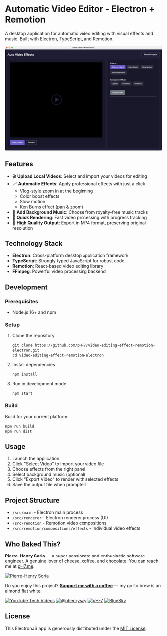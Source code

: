 # Automatic Video Editor - Electron + Remotion

A desktop application for automatic video editing with visual effects and music. Built with Electron, TypeScript, and Remotion.

![Demo Video Editing App](assets/media/demo-video-editing-app.png "Video Editor Application Interface - Auto Effects Tool")

## Features

- 🎬 **Upload Local Videos**: Select and import your videos for editing
- 🪄 **Automatic Effects**: Apply professional effects with just a click
  - Vlog-style zoom in at the beginning
  - Color boost effects
  - Slow motion
  - Ken Burns effect (pan & zoom)
- 🎵 **Add Background Music**: Choose from royalty-free music tracks
- 📱 **Quick Rendering**: Fast video processing with progress tracking
- 💾 **High Quality Output**: Export in MP4 format, preserving original resolution

## Technology Stack

- **Electron**: Cross-platform desktop application framework
- **TypeScript**: Strongly typed JavaScript for robust code
- **Remotion**: React-based video editing library
- **FFmpeg**: Powerful video processing backend

## Development

### Prerequisites

- Node.js 16+ and npm

### Setup

1. Clone the repository
   ```
   git clone https://github.com/pH-7/video-editing-effect-remotion-electron.git
   cd video-editing-effect-remotion-electron
   ```

2. Install dependencies
   ```
   npm install
   ```

3. Run in development mode
   ```
   npm start
   ```

### Build

Build for your current platform:
```
npm run build
npm run dist
```

## Usage

1. Launch the application
2. Click "Select Video" to import your video file
3. Choose effects from the right panel
4. Select background music (optional)
5. Click "Export Video" to render with selected effects
6. Save the output file when prompted

## Project Structure

- `/src/main` - Electron main process
- `/src/renderer` - Electron renderer process (UI)
- `/src/remotion` - Remotion video compositions
- `/src/remotion/compositions/effects` - Individual video effects


## Who Baked This?

**Pierre-Henry Soria** — a super passionate and enthusiastic software engineer.
A genuine lover of cheese, coffee, and chocolate.
You can reach me at [pH7.me](https://ph7.me).

[![Pierre-Henry Soria](https://s.gravatar.com/avatar/a210fe61253c43c869d71eaed0e90149?s=200)](https://ph7.me "Pierre-Henry Soria’s personal website")


Do you enjoy this project? **[Support me with a coffee](https://ko-fi.com/phenry)** — my go-to brew is an almond flat white.

[![YouTube Tech Videos][youtube-icon]](https://www.youtube.com/@pH7Programming "My YouTube Tech Channel") [![@phenrysay][x-icon]](https://x.com/phenrysay "Follow Me on X") [![pH-7][github-icon]](https://github.com/pH-7 "Follow Me on GitHub") [![BlueSky][bsky-icon]](https://bsky.app/profile/ph7.me "Follow Me on BlueSky")


## License

This ElectronJS app is generously distributed under the [MIT License](LICENSE.md).


<!-- GitHub's Markdown reference links -->
[x-icon]: https://img.shields.io/badge/x-000000?style=for-the-badge&logo=x
[bsky-icon]: https://img.shields.io/badge/BlueSky-00A8E8?style=for-the-badge&logo=bluesky&logoColor=white
[youtube-icon]: https://img.shields.io/badge/YouTube-FF0000?style=for-the-badge&logo=youtube&logoColor=white
[github-icon]: https://img.shields.io/badge/GitHub-100000?style=for-the-badge&logo=github&logoColor=white
